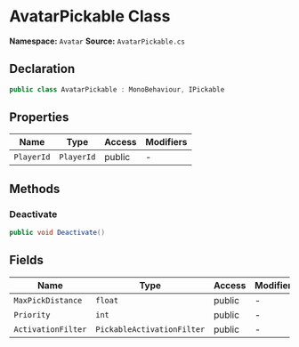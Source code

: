 # AvatarPickable Class

**Namespace:** `Avatar`
**Source:** `AvatarPickable.cs`

## Declaration

```csharp
public class AvatarPickable : MonoBehaviour, IPickable
```

## Properties

| Name | Type | Access | Modifiers |
|------|------|--------|-----------|
| `PlayerId` | `PlayerId` | public | - |

## Methods

### Deactivate

```csharp
public void Deactivate()
```

## Fields

| Name | Type | Access | Modifiers |
|------|------|--------|-----------|
| `MaxPickDistance` | `float` | public | - |
| `Priority` | `int` | public | - |
| `ActivationFilter` | `PickableActivationFilter` | public | - |

